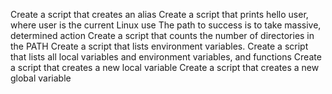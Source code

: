 Create a script that creates an alias
Create a script that prints hello user, where user is the current Linux use
The path to success is to take massive, determined action
Create a script that counts the number of directories in the PATH
Create a script that lists environment variables.
Create a script that lists all local variables and environment variables, and functions
Create a script that creates a new local variable
Create a script that creates a new global variable
